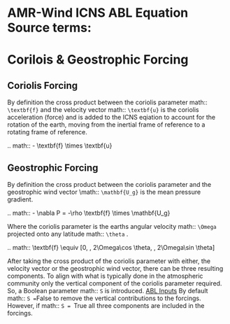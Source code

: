 # AMR-Wind ICNS ABL Equation Source terms:
# Corilois & Geostrophic Forcing

## Coriolis Forcing

By definition the cross product between the coriolis parameter math:: `\textbf{f}`
and the velocity vector math:: `\textbf{u}` is the coriolis acceleration 
(force) and is added to the ICNS eqiation to account for the rotation of 
the earth, moving from the inertial frame of reference to a rotating 
frame of reference.

.. math:: - \textbf{f} \times \textbf{u}

## Geostrophic Forcing

By definition the cross product between the coriolis parameter and
the geostrophic wind vector \math:: `\mathbf{U_g}` is the mean
pressure gradient.

.. math:: - \nabla P = -\rho \textbf{f} \times \mathbf{U_g}

Where the coriolis parameter is the earths angular velocity
math:: `\Omega` projected onto any latitude math:: `\theta` .

.. math:: \textbf{f} \equiv [0, \, 2\Omega\cos \theta, \, 2\Omega\sin \theta]


After taking the cross product of the coriolis parameter with either, the velocity
vector or the geostrophic wind vector, there can be three resulting components.
To align with what is typically done in the atmospheric community only the 
vertical component of the coriolis parameter required. So, a Boolean parameter
math:: `S` is introduced. [ABL Inputs](https://exawind.github.io/amr-wind/user/inputs_ABL)
By default math:: `S =`False to remove the vertical contributions to the forcings. However,
if math:: `S = `True all three components are included in the forcings.